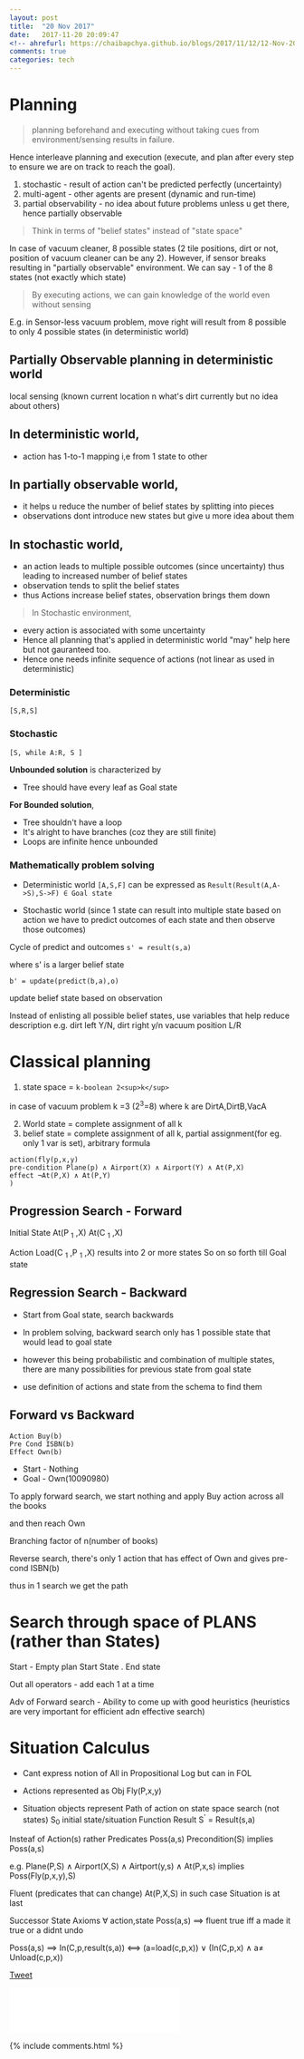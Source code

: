 ```yaml
---
layout: post
title:  "20 Nov 2017"
date:   2017-11-20 20:09:47
<!-- ahrefurl: https://chaibapchya.github.io/blogs/2017/11/12/12-Nov-2017.html -->
comments: true
categories: tech
---
```




# Planning
> planning beforehand and executing without taking cues from environment/sensing results in failure.

Hence interleave planning and execution (execute, and plan after every step to ensure we are on track to reach the goal).

1. stochastic - result of action can't be predicted perfectly (uncertainty)
2. multi-agent - other agents are present (dynamic and run-time)
3. partial observability - no idea about future problems unless u get there, hence partially observable

> Think in terms of "belief states" instead of "state space"

In case of vacuum cleaner, 8 possible states (2 tile positions, dirt or not, position of vacuum cleaner can be any 2). However, if sensor breaks resulting in "partially observable" environment. We can say - 1 of the 8 states (not exactly which state)

> By executing actions, we can gain knowledge of the world even without sensing

E.g. in Sensor-less vacuum problem, move right will result from 8 possible to only 4 possible states (in deterministic world)

## Partially Observable planning in deterministic world

local sensing (known current location n what's dirt currently but no idea about others)

## In deterministic world, 
- action has 1-to-1 mapping i,e from 1 state to other

## In partially observable world, 
- it helps u reduce the number of belief states by splitting into pieces
- observations dont introduce new states but give u more idea about them

## In stochastic world, 
- an action leads to multiple possible outcomes (since uncertainty) thus leading to increased number of belief states
- observation tends to split the belief states
- thus Actions increase belief states, observation brings them down

> In Stochastic environment, 
- every action is associated with some uncertainty
- Hence all planning that's applied in deterministic world "may" help here but not gauranteed too.
- Hence one needs infinite sequence of actions (not linear as used in deterministic)

### Deterministic 
```
[S,R,S]
```
### Stochastic 
```
[S, while A:R, S ]
```

**Unbounded solution** is characterized by
- Tree should have every leaf as Goal state

**For Bounded solution**,
- Tree shouldn't have a loop
- It's alright to have branches (coz they are still finite)
- Loops are infinite hence unbounded

### Mathematically problem solving
- Deterministic world
`[A,S,F]` can be expressed as 
```Result(Result(A,A->S),S->F) ∈ Goal state```

- Stochastic world 
(since 1 state can result into multiple state based on action we have to predict outcomes of each state and then observe those outcomes)

Cycle of predict and outcomes
```s' = result(s,a)```

where s' is a larger belief state 

```b' = update(predict(b,a),o)```

update belief state based on observation

Instead of enlisting all possible belief states, use variables that help reduce description
e.g. dirt left Y/N, dirt right y/n vacuum position L/R

# Classical planning

1. state space = `k-boolean 2<sup>k</sup>`

in case of vacuum problem
k =3 (2<sup>3</sup>=8) where k are DirtA,DirtB,VacA

2. World state = complete assignment of all k
3. belief state = complete assignment of all k, partial assignment(for eg. only 1 var is set), arbitrary formula

```
action(fly(p,x,y)
pre-condition Plane(p) ∧ Airport(X) ∧ Airport(Y) ∧ At(P,X)
effect ¬At(P,X) ∧ At(P,Y)
)
```
## Progression Search - Forward
Initial State
At(P <sub>1</sub> ,X)
At(C <sub>1</sub> ,X)

Action Load(C <sub>1</sub> ,P <sub>1</sub> ,X)
results into 2 or more states
So on so forth till Goal state

## Regression Search - Backward
- Start from Goal state, search backwards
- In problem solving, backward search only has 1 possible state that would lead to goal state
- however this being probabilistic and combination of multiple states, there are many possibilities for previous state from goal state

- use definition of actions and state from the schema to find them

## Forward vs Backward
```
Action Buy(b)
Pre Cond ISBN(b)
Effect Own(b)
```

- Start - Nothing
- Goal - Own(10090980)

To apply forward search, we start nothing and apply Buy action across all the books

and then reach Own

Branching factor of n(number of books)

Reverse search, there's only 1 action that has effect of Own and gives pre-cond ISBN(b)

thus in 1 search we get the path

# Search through space of PLANS (rather than States)
Start - Empty plan
Start State . End state

Out all operators - add each 1 at a time

Adv of Forward search - Ability to come up with good heuristics (heuristics are very important for efficient adn effective search)

# Situation Calculus
- Cant express notion of All in Propositional Log but can in FOL


- Actions represented as Obj Fly(P,x,y)
- Situation objects represent Path of action on state space search (not states)
S<sub>0</sub> initial state/situation
Function Result
S<sup>'</sup> = Result(s,a)

Insteaf of Action(s) rather 
Predicates Poss(a,s)
Precondition(S) implies Poss(a,s)

e.g.
Plane(P,S) ∧ Airport(X,S) ∧ Airtport(y,s) ∧ At(P,x,s) implies
Poss(Fly(p,x,y),S)

Fluent (predicates that can change)
At(P,X,S)
in such case Situation is at last

Successor State Axioms
∀ action,state Poss(a,s) ⟹  fluent true iff a made it true or a didnt undo

Poss(a,s) ⟹ In(C,p,result(s,a)) ⟺ (a=load(c,p,x)) ∨ (In(C,p,x) ∧ a≠ Unload(c,p,x))


<div class="g-plus" data-action="share" data-href="https://chaibapchya.github.io/blogs/tech/2017/11/20/2017-11-20.html"></div>

<a href="https://twitter.com/share" class="twitter-share-button" data-url="https://chaibapchya.github.io/blogs/tech/2017/11/20/2017-11-20.html" data-via="chaibapchya" data-size="large" data-hashtags="TheConquestOfWhy,Tech,Data">Tweet</a>
<script>!function(d,s,id){var js,fjs=d.getElementsByTagName(s)[0],p=/^http:/.test(d.location)?'http':'https';if(!d.getElementById(id)){js=d.createElement(s);js.id=id;js.src=p+'://platform.twitter.com/widgets.js';fjs.parentNode.insertBefore(js,fjs);}}(document, 'script', 'twitter-wjs');</script>

<iframe src="//www.facebook.com/plugins/like.php?href=https%3A//chaibapchya.github.io/blogs/tech/2017/11/20/2017-11-20.html&amp;width&amp;layout=standard&amp;action=like&amp;show_faces=true&amp;share=true&amp;height=80&amp;appId=2079840108912058" scrolling="no" frameborder="0" style="border:none; overflow:hidden; height:80px;" allowTransparency="true"></iframe>

[firebug]: https://addons.mozilla.org/en-US/firefox/addon/firebug/
[chrome-dev-tools]: https://developer.chrome.com/devtools


{% include comments.html %}